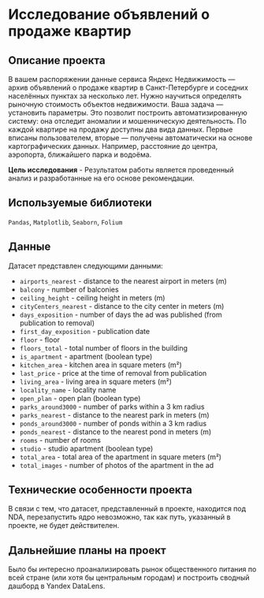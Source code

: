 # Исследование объявлений о продаже квартир

## Описание проекта
В вашем распоряжении данные сервиса Яндекс Недвижимость — архив объявлений о продаже квартир в Санкт-Петербурге и соседних населённых пунктах за несколько лет. Нужно научиться определять рыночную стоимость объектов недвижимости. Ваша задача — установить параметры. Это позволит построить автоматизированную систему: она отследит аномалии и мошенническую деятельность. 
По каждой квартире на продажу доступны два вида данных. Первые вписаны пользователем, вторые — получены автоматически на основе картографических данных. Например, расстояние до центра, аэропорта, ближайшего парка и водоёма. 

**Цель исследования** - Результатом работы является проведенный анализ и разработанные на его основе рекомендации.


## Используемые библиотеки
`Pandas`, `Matplotlib`, `Seaborn`, `Folium`

## Данные
Датасет представлен следующими данными: 
*    `airports_nearest` - distance to the nearest airport in meters (m)
*    `balcony` - number of balconies
*    `ceiling_height` - ceiling height in meters (m)
*    `cityCenters_nearest` - distance to the city center in meters (m)
*    `days_exposition` - number of days the ad was published (from publication to removal)
*    `first_day_exposition` - publication date
*    `floor` - floor
*    `floors_total` - total number of floors in the building
*    `is_apartment` - apartment (boolean type)
*    `kitchen_area` - kitchen area in square meters (m²)
*    `last_price` - price at the time of removal from publication
*    `living_area` - living area in square meters (m²)
*    `locality_name` - locality name
*    `open_plan` - open plan (boolean type)
*    `parks_around3000` - number of parks within a 3 km radius
*    `parks_nearest` - distance to the nearest park in meters (m)
*    `ponds_around3000` - number of ponds within a 3 km radius
*    `ponds_nearest` - distance to the nearest pond in meters (m)
*    `rooms` - number of rooms
*    `studio` - studio apartment (boolean type)
*    `total_area` - total area of the apartment in square meters (m²)
*    `total_images` - number of photos of the apartment in the ad


## Технические особенности проекта
В связи с тем, что датасет, представленный в проекте, находится под NDA, перезапустить ядро невозможно, так как путь, указанный в проекте, не будет действителен. 

## Дальнейшие планы на проект
Было бы интересно проанализировать рынок общественного питания по всей стране (или хотя бы центральным городам) и построить сводный дашборд в Yandex DataLens.
